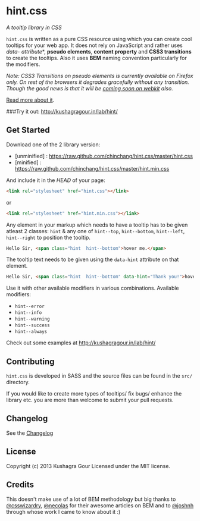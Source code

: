 # hint.css
*A tooltip library in CSS*

`hint.css` is written as a pure CSS resource using which you can create cool tooltips for your web app. It does not rely on JavaScript and rather uses **data-* attribute**, **pseudo elements**, **content property** and **CSS3 transitions** to create the tooltips. Also it uses **BEM** naming convention particularly for the modifiers.

*Note: CSS3 Transitions on pseudo elements is currently available on Firefox only. On rest of the browsers it degrades gracefully without any transition. Though the good news is that it will be [coming soon on webkit](https://bugs.webkit.org/show_bug.cgi?id=92591) also.*

[Read more about it](http://kushagragour.in/blog/2013/02/years-first-side-project-hint/).

###Try it out:
http://kushagragour.in/lab/hint/

## Get Started
Download one of the 2 library version:

- [unminified] : https://raw.github.com/chinchang/hint.css/master/hint.css
- [minified] : https://raw.github.com/chinchang/hint.css/master/hint.min.css

And include it in the *HEAD* of your page:

```html
<link rel="stylesheet" href="hint.css"></link>
```
or

```html
<link rel="stylesheet" href="hint.min.css"></link>
```

Any element in your markup which needs to have a tooltip has to be given atleast 2 classes: <code>hint</code> & any one of `hint--top`, `hint--bottom`, `hint--left`, `hint--right` to position the tooltip.

```html
Hello Sir, <span class="hint  hint--bottom">hover me.</span>
```

The tooltip text needs to be given using the `data-hint` attribute on that element.

```html
Hello Sir, <span class="hint  hint--bottom" data-hint="Thank you!">hover me.</span>
```

Use it with other available modifiers in various combinations. Available modifiers:
- `hint--error`
- `hint--info`
- `hint--warning`
- `hint--success`
- `hint--always`

Check out some examples at http://kushagragour.in/lab/hint/


## Contributing
`hint.css` is developed in SASS and the source files can be found in the `src/` directory.

If you would like to create more types of tooltips/ fix bugs/ enhance the library etc. you are more than welcome to submit your pull requests.

## Changelog
See the [Changelog](https://github.com/chinchang/hint.css/wiki/Changelog)

## License
Copyright (c) 2013 Kushagra Gour
Licensed under the MIT license.

## Credits
This doesn't make use of a lot of BEM methodology but big thanks to [@csswizardry](https://twitter.com/csswizardry), [@necolas](https://twitter.com/necolas) for their awesome articles on BEM and to [@joshnh](https://twitter.com/_joshnh) through whose work I came to know about it :)

